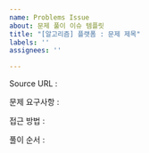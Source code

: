 ```yaml
---
name: Problems Issue
about: 문제 풀이 이슈 템플릿
title: "[알고리즘] 플랫폼 : 문제 제목"
labels: ''
assignees: ''

---
```


Source URL : 

문제 요구사항 : 

접근 방법 :  

풀이 순서 :
